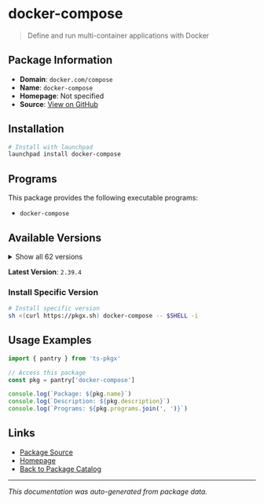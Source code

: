 # docker-compose

> Define and run multi-container applications with Docker

## Package Information

- **Domain**: `docker.com/compose`
- **Name**: `docker-compose`
- **Homepage**: Not specified
- **Source**: [View on GitHub](https://github.com/pkgxdev/pantry/tree/main/projects/docker.com/compose/package.yml)

## Installation

```bash
# Install with launchpad
launchpad install docker-compose
```

## Programs

This package provides the following executable programs:

- `docker-compose`

## Available Versions

<details>
<summary>Show all 62 versions</summary>

- `2.39.4`, `2.39.3`, `2.39.2`, `2.39.1`, `2.39.0`
- `2.38.2`, `2.38.1`, `2.38.0`, `2.37.3`, `2.37.2`
- `2.37.1`, `2.37.0`, `2.36.2`, `2.36.1`, `2.36.0`
- `2.35.1`, `2.35.0`, `2.34.0`, `2.33.1`, `2.33.0`
- `2.32.4`, `2.32.3`, `2.32.2`, `2.32.1`, `2.32.0`
- `2.31.0`, `2.30.3`, `2.30.2`, `2.30.1`, `2.30.0`
- `2.29.7`, `2.29.6`, `2.29.5`, `2.29.4`, `2.29.3`
- `2.29.2`, `2.29.1`, `2.29.0`, `2.28.1`, `2.27.3`
- `2.27.2`, `2.27.1`, `2.27.0`, `2.26.1`, `2.26.0`
- `2.25.0`, `2.24.7`, `2.24.6`, `2.24.5`, `2.24.4`
- `2.24.3`, `2.24.2`, `2.24.1`, `2.24.0`, `2.23.3`
- `2.23.2`, `2.23.1`, `2.23.0`, `2.22.0`, `2.21.0`
- `2.20.3`, `2.20.2`

</details>

**Latest Version**: `2.39.4`

### Install Specific Version

```bash
# Install specific version
sh <(curl https://pkgx.sh) docker-compose -- $SHELL -i
```

## Usage Examples

```typescript
import { pantry } from 'ts-pkgx'

// Access this package
const pkg = pantry['docker-compose']

console.log(`Package: ${pkg.name}`)
console.log(`Description: ${pkg.description}`)
console.log(`Programs: ${pkg.programs.join(', ')}`)
```

## Links

- [Package Source](https://github.com/pkgxdev/pantry/tree/main/projects/docker.com/compose/package.yml)
- [Homepage](#)
- [Back to Package Catalog](../../../package-catalog.md)

---

*This documentation was auto-generated from package data.*
